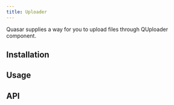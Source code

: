 ```yaml
---
title: Uploader
---
```

Quasar supplies a way for you to upload files through QUploader component.

## Installation
<doc-installation components="QUploader" />

## Usage

<doc-example title="Basic" file="QUploader/Basic" />

<doc-example title="Styling Uploader" file="QUploader/Styling" />

<doc-example title="Auto Upload & Batch Uploading" file="QUploader/AutoMultiple" />

## API
<doc-api file="QUploader" />
